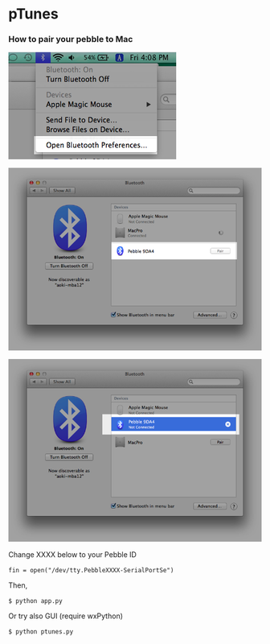 pTunes
=============

### How to pair your pebble to Mac

![bluetooth preference](photos/bluetooth_pref.png)

![pair](photos/pair.png)

![not connected](photos/not_connected.png)


Change XXXX below to your Pebble ID
```
fin = open("/dev/tty.PebbleXXXX-SerialPortSe")
```

Then,
```
$ python app.py
```

Or try also GUI (require wxPython)
```
$ python ptunes.py
```

